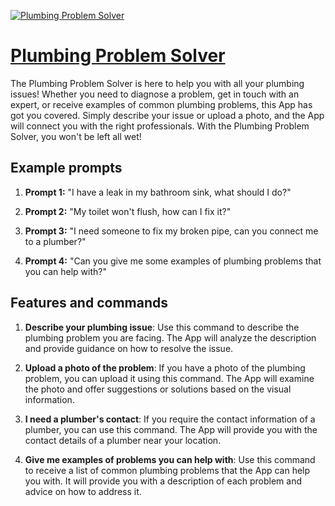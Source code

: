 [![Plumbing Problem Solver](https://files.oaiusercontent.com/file-1OJ7J8tvx2p3ZqoXHz5n88pS?se=2123-10-17T00%3A09%3A14Z&sp=r&sv=2021-08-06&sr=b&rscc=max-age%3D31536000%2C%20immutable&rscd=attachment%3B%20filename%3D66bf8783-c5cf-4be5-ba3e-d4800b2c099e.png&sig=5jIIPuFXzy22gLJhk4HbzyHF9GxbEJtaC1CPFc9J78k%3D)](https://chat.openai.com/g/g-hWowPgrRq-plumbing-problem-solver)

# [Plumbing Problem Solver](https://chat.openai.com/g/g-hWowPgrRq-plumbing-problem-solver)

The Plumbing Problem Solver is here to help you with all your plumbing issues! Whether you need to diagnose a problem, get in touch with an expert, or receive examples of common plumbing problems, this App has got you covered. Simply describe your issue or upload a photo, and the App will connect you with the right professionals. With the Plumbing Problem Solver, you won't be left all wet!

## Example prompts

1. **Prompt 1:** "I have a leak in my bathroom sink, what should I do?"

2. **Prompt 2:** "My toilet won't flush, how can I fix it?"

3. **Prompt 3:** "I need someone to fix my broken pipe, can you connect me to a plumber?"

4. **Prompt 4:** "Can you give me some examples of plumbing problems that you can help with?"

## Features and commands

1. **Describe your plumbing issue**: Use this command to describe the plumbing problem you are facing. The App will analyze the description and provide guidance on how to resolve the issue.

2. **Upload a photo of the problem**: If you have a photo of the plumbing problem, you can upload it using this command. The App will examine the photo and offer suggestions or solutions based on the visual information.

3. **I need a plumber's contact**: If you require the contact information of a plumber, you can use this command. The App will provide you with the contact details of a plumber near your location.

4. **Give me examples of problems you can help with**: Use this command to receive a list of common plumbing problems that the App can help you with. It will provide you with a description of each problem and advice on how to address it.